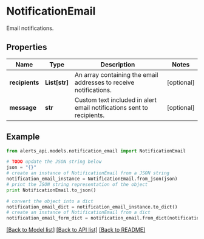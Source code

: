 # NotificationEmail

Email notifications.

## Properties
Name | Type | Description | Notes
------------ | ------------- | ------------- | -------------
**recipients** | **List[str]** | An array containing the email addresses to receive notifications. | [optional] 
**message** | **str** | Custom text included in alert email notifications sent to recipients. | [optional] 

## Example

```python
from alerts_api.models.notification_email import NotificationEmail

# TODO update the JSON string below
json = "{}"
# create an instance of NotificationEmail from a JSON string
notification_email_instance = NotificationEmail.from_json(json)
# print the JSON string representation of the object
print NotificationEmail.to_json()

# convert the object into a dict
notification_email_dict = notification_email_instance.to_dict()
# create an instance of NotificationEmail from a dict
notification_email_form_dict = notification_email.from_dict(notification_email_dict)
```
[[Back to Model list]](../README.md#documentation-for-models) [[Back to API list]](../README.md#documentation-for-api-endpoints) [[Back to README]](../README.md)


